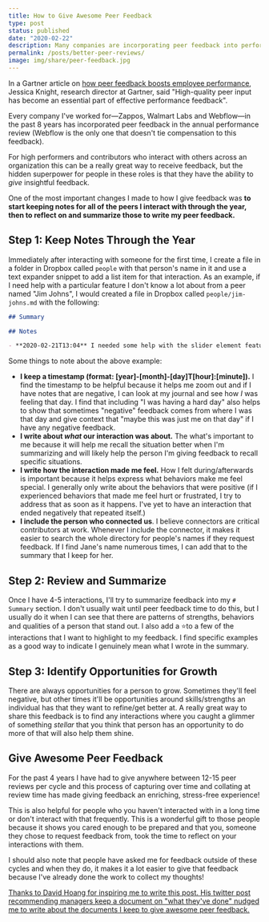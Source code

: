 ```yaml
---
title: How to Give Awesome Peer Feedback
type: post
status: published
date: "2020-02-22"
description: Many companies are incorporating peer feedback into performance reviews. Here's how I prepare to give awesome peer feedback.
permalink: /posts/better-peer-reviews/
image: img/share/peer-feedback.jpg
---
```


In a Gartner article on [how peer feedback boosts employee performance](https://www.gartner.com/smarterwithgartner/peer-feedback-boosts-employee-performance/), Jessica Knight, research director at Gartner, said "High-quality peer input has become an essential part of effective performance feedback".

Every company I've worked for—Zappos, Walmart Labs and Webflow—in the past 8 years has incorporated peer feedback in the annual performance review (Webflow is the only one that doesn't tie compensation to this feedback).

For high performers and contributors who interact with others across an organization this can be a really great way to receive feedback, but the hidden superpower for people in these roles is that they have the ability to _give_ insightful feedback.

One of the most important changes I made to how I give feedback was **to start keeping notes for all of the peers I interact with through the year, then to reflect on and summarize those to write my peer feedback.**

## Step 1: Keep Notes Through the Year

Immediately after interacting with someone for the first time, I create a file in a folder in Dropbox called `people` with that person's name in it and use a text expander snippet to add a list item for that interaction. As an example, if I need help with a particular feature I don't know a lot about from a peer named "Jim Johns", I would created a file in Dropbox called `people/jim-johns.md` with the following:


```md
## Summary

## Notes

- **2020-02-21T13:04** I needed some help with the slider element feature and Jane said "Jim knows a lot about it". Jim was really helpful and the way he walked through the internals of the feature felt like we were exploring it together and he was letting me learn it and ask questions. I was really comfortable asking questions that felt silly because he often responded to my questions by first saying "great question!".
```

Some things to note about the above example:
- **I keep a timestamp (format: [year]-[month]-[day]T[hour]:[minute]).** I find the timestamp to be helpful because it helps me zoom out and if I have notes that are negative, I can look at my journal and see how _I_ was feeling that day. I find that including "I was having a hard day" also helps to show that sometimes "negative" feedback comes from where I was that day and give context that "maybe this was just me on that day" if I have any negative feedback.
- **I write about _what_ our interaction was about.** The what's important to me because it will help me recall the situation better when I'm summarizing and will likely help the person I'm giving feedback to recall specific situations.
- **I write how the interaction made me feel.** How I felt during/afterwards is important because it helps express what behaviors make me feel special. I generally only write about the behaviors that were positive (if I experienced behaviors that made me feel hurt or frustrated, I try to address that as soon as it happens. I've yet to have an interaction that ended negatively that repeated itself.)
- **I include the person who connected us**. I believe connectors are critical contributors at work. Whenever I include the connector, it makes it easier to search the whole directory for people's names if they request feedback. If I find Jane's name numerous times, I can add that to the summary that I keep for her.

## Step 2: Review and Summarize

Once I have 4-5 interactions, I'll try to summarize feedback into my `# Summary` section. I don't usually wait until peer feedback time to do this, but I usually do it when I can see that there are patterns of strengths, behaviors and qualities of a person that stand out. I also add a ⭐to a few of the interactions that I want to highlight to my feedback. I find specific examples as a good way to indicate I genuinely mean what I wrote in the summary.

## Step 3: Identify Opportunities for Growth

There are always opportunities for a person to grow. Sometimes they'll feel negative, but other times it'll be opportunities around skills/strengths an individual has that they want to refine/get better at. A really great way to share this feedback is to find any interactions where you caught a glimmer of something _stellar_ that you think that person has an opportunity to do more of that will also help them shine.

## Give Awesome Peer Feedback

For the past 4 years I have had to give anywhere between 12-15 peer reviews per cycle and this process of capturing over time and collating at review time has made giving feedback an enriching, stress-free experience!

This is also helpful for people who you haven't interacted with in a long time or don't interact with that frequently. This is a wonderful gift to those people because it shows you cared enough to be prepared and that you, someone they chose to request feedback from, took the time to reflect on your interactions with them.

I should also note that people have asked me for feedback outside of these cycles and when they do, it makes it a lot easier to give that feedback because I've already done the work to collect my thoughts!

[Thanks to David Hoang for inspiring me to write this post. His twitter post recommending managers keep a document on "what they've done" nudged me to write about the documents I keep to give awesome peer feedback.](https://twitter.com/davidhoang/status/1230886326561492994)
